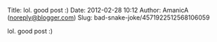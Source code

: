Title: lol. good post :)
Date: 2012-02-28 10:12
Author: AmanicA (noreply@blogger.com)
Slug: bad-snake-joke/4571922512568106059

lol. good post :)

